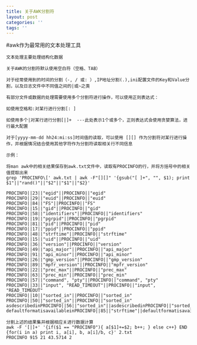 ```yaml
---
title: 关于AWK分割符
layout: post
categories: ''
tags: ''
---
```

#awk作为最常用的文本处理工具

    文本处理主要处理结构化数据

    关于AWK的分割符默认使用空白符（空格、TAB）

    对于经常使用到的时间的分割（-, / 或: ）,IP地址分割(.),ini配置文件的Key和Value分割，以及日志文件中不同值之间的|或~之类
    
    有部分文件或数据的处理需要使用多个分割符进行操作，可以使用正则表达式：
  
    如使用空格和:对某行进行分割[: ]
    
    如使用多个|对某行进行分割[|]+  ---此处表示1个或多个，正则表达式会使用贪婪算法，进行最大配置
    
    对于[yyyy-mm-dd hh24:mi:ss]时间值的读取，可以使用 [][] 作为分割符对某行进行操作，并根据情况结合使用其他字符作为分割符读取相关行不同信息
    
    示例：
    
    将man awk中的相关结果保存到awk.txt文件中，读取有PROCINFO的行，并将方括号中的相关值提取出来
    grep 'PROCINFO\[' awk.txt | awk -F"[][]" '{gsub("[ ]+", "", $1); print $1"||"rand()"||"$2"||"$1"||"$2}'
    
    PROCINFO||23||"egid"||PROCINFO||"egid"
    PROCINFO||29||"euid"||PROCINFO||"euid"
    PROCINFO||84||"FS"||PROCINFO||"FS"
    PROCINFO||15||"gid"||PROCINFO||"gid"
    PROCINFO||58||"identifiers"||PROCINFO||"identifiers"
    PROCINFO||19||"pgrpid"||PROCINFO||"pgrpid"
    PROCINFO||81||"pid"||PROCINFO||"pid"
    PROCINFO||17||"ppid"||PROCINFO||"ppid"
    PROCINFO||48||"strftime"||PROCINFO||"strftime"
    PROCINFO||15||"uid"||PROCINFO||"uid"
    PROCINFO||36||"version"||PROCINFO||"version"
    PROCINFO||49||"api_major"||PROCINFO||"api_major"
    PROCINFO||91||"api_minor"||PROCINFO||"api_minor"
    PROCINFO||26||"gmp_version"||PROCINFO||"gmp_version"
    PROCINFO||89||"mpfr_version"||PROCINFO||"mpfr_version"
    PROCINFO||22||"prec_max"||PROCINFO||"prec_max"
    PROCINFO||63||"prec_min"||PROCINFO||"prec_min"
    PROCINFO||57||"command", "pty"||PROCINFO||"command", "pty"
    PROCINFO||33||"input", "READ_TIMEOUT"||PROCINFO||"input", "READ_TIMEOUT"
    PROCINFO||10||"sorted_in"||PROCINFO||"sorted_in"
    PROCINFO||50||"sorted_in"||PROCINFO||"sorted_in"
    asdescribedinPROCINFO||56||"sorted_in"||asdescribedinPROCINFO||"sorted_in"
    defaultformatisavailableinPROCINFO||85||"strftime"||defaultformatisavailableinPROCINFO||"strftime"
    
    分割上述的结果集并根据相应关进行数据计算
    awk -F '[|]+' '{if($1 == "PROCINFO"){ a[$1]+=$2; b++; } else c++} END {for(i in a) print i, a[i], b, a[i]/b, c}' 2.txt
    PROCINFO 915 21 43.5714 2